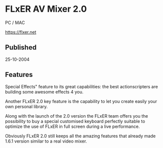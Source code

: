 FLxER AV Mixer 2.0
=============
PC / MAC

https://flxer.net

Published
------------
25-10-2004

Features
------------
Special Effects" feature to its great capabilities: the best actionscripters are building some awesome effects 4 you.

Another FLxER 2.0 key feature is the capability to let you create easily your own personal library.

Along with the launch of the 2.0 version the FLxER team offers you the possibility to buy a special customised keyboard perfectly suitable to optimize the use of FLxER in full screen during a live performance.

Obviously FLxER 2.0 still keeps all the amazing features that already made 1.6.1 version similar to a real video mixer.	
